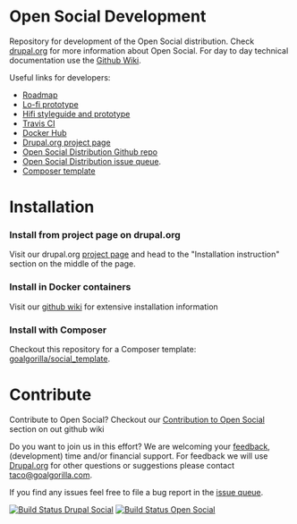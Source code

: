 # Open Social Development #
Repository for development of the Open Social distribution. Check [drupal.org](https://www.drupal.org/project/social) for more information about Open Social.
For day to day technical documentation use the [Github Wiki](https://github.com/goalgorilla/drupal_social/wiki).

Useful links for developers:
- [Roadmap]( https://www.drupal.org/node/2766871)
- [Lo-fi prototype](http://prototype.goalgorilla.com/drupalsocial/current/)
- [Hifi styleguide and prototype](http://goalgorilla.github.io/drupal_social/)
- [Travis CI](https://travis-ci.org/goalgorilla/drupal_social/builds)
- [Docker Hub](https://hub.docker.com/r/goalgorilla/drupal_social/builds/)
- [Drupal.org project page](https://drupal.org/project/social)
- [Open Social Distribution Github repo](https://github.com/goalgorilla/open_social)
- [Open Social Distribution issue queue](https://www.drupal.org/project/issues/social).
- [Composer template](https://github.com/goalgorilla/social_template)

# Installation #

### Install from project page on drupal.org ###

Visit our drupal.org [project page](https://www.drupal.org/project/social) and head to the "Installation instruction" section on the middle of the page.

### Install in Docker containers ###

Visit our [github wiki](https://github.com/goalgorilla/drupal_social/wiki/Installing-and-updating#12-installation-with-docker) for extensive installation information

### Install with Composer ###

Checkout this repository for a Composer template: [goalgorilla/social_template](https://github.com/goalgorilla/social_template).

# Contribute #
Contribute to Open Social? Checkout our [Contribution to Open Social](https://github.com/goalgorilla/drupal_social/wiki/Contributing-to-Open-Social) section on out github wiki

Do you want to join us in this effort? We are welcoming your [feedback](http://goalgorilla.github.io/drupal_social/prototype.html), (development) time and/or financial support. For feedback we will use [Drupal.org](https://www.drupal.org/project/social) for other questions or suggestions please contact taco@goalgorilla.com.

If you find any issues feel free to file a bug report in the [issue queue](https://www.drupal.org/project/issues/social).

[![Build Status Drupal Social](https://travis-ci.org/goalgorilla/drupal_social.svg?branch=master)](https://travis-ci.org/goalgorilla/drupal_social)
[![Build Status Open Social](https://api.travis-ci.org/goalgorilla/open_social.svg?branch=8.x-1.x)](https://travis-ci.org/goalgorilla/open_social)

